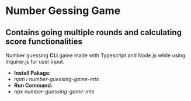 # **Number Gessing Game**

## **Contains going multiple rounds and calculating score functionalities**

Number guessing **CLI** game made with Typescript and Node.js while using Inquirer.js for user input.

* **Install Pakage:**
 * *npm i number-guessing-game-mts*
* **Run Command:**
 * *npx number-guessing-game-mts*
